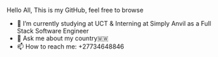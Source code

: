 Hello All, This is my GitHub, feel free to browse
- 🔭 I’m currently studying at UCT & Interning at Simply Anvil as a Full Stack Software Engineer
- 💬 Ask me about my country🇲🇼
- 📫 How to reach me: +27734648846

